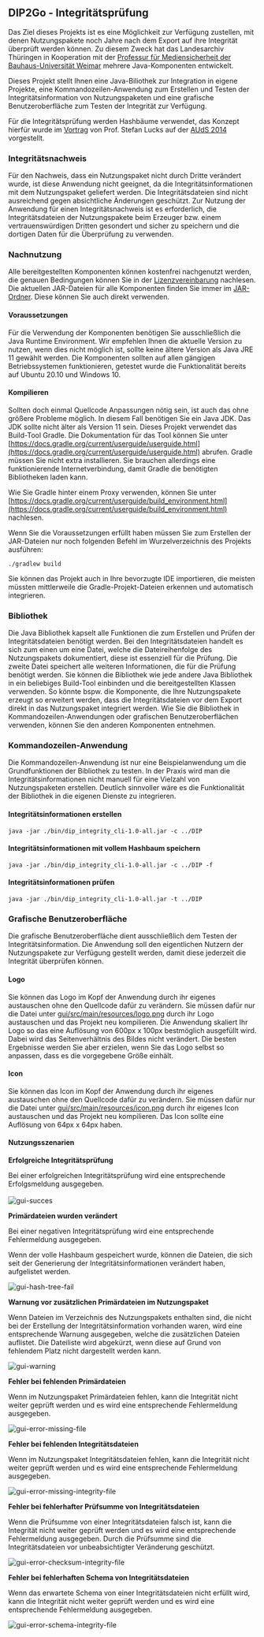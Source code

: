 ## DIP2Go - Integritätsprüfung

Das Ziel dieses Projekts ist es eine Möglichkeit zur Verfügung zustellen, mit denen Nutzungspakete noch Jahre nach dem Export auf ihre Integrität überprüft werden können. Zu diesem Zweck hat das Landesarchiv Thüringen in Kooperation mit der [Professur für Mediensicherheit der Bauhaus-Universität Weimar](https://www.uni-weimar.de/de/medien/professuren/medieninformatik/mediensicherheit/home/) mehrere Java-Komponenten entwickelt.

Dieses Projekt stellt Ihnen eine Java-Biliothek zur Integration in eigene Projekte, eine Kommandozeilen-Anwendung zum Erstellen und Testen der Integritätsinformation von Nutzungspaketen und eine grafische Benutzeroberfläche zum Testen der Integrität zur Verfügung.

Für die Integritätsprüfung werden Hashbäume verwendet, das Konzept hierfür wurde im [Vortrag](https://www.sg.ch/content/dam/sgch/kultur/staatsarchiv/auds-2014/exkurs/Praesentation%20Lucks.pdf) von Prof. Stefan Lucks auf der [AUdS 2014](https://www.sg.ch/kultur/staatsarchiv/Spezialthemen-/auds/2014.html) vorgestellt.

### Integritätsnachweis

Für den Nachweis, dass ein Nutzungspaket nicht durch Dritte verändert wurde, ist diese Anwendung nicht geeignet, da die Integritätsinformationen mit dem Nutzungspaket geliefert werden. Die Integritätsdateien sind nicht ausreichend gegen absichtliche Änderungen geschützt. Zur Nutzung der Anwendung für einen Integritätsnachweis ist es erforderlich, die Integritätsdateien der Nutzungspakete beim Erzeuger bzw. einem vertrauenswürdigen Dritten gesondert und sicher zu speichern und die dortigen Daten für die Überprüfung zu verwenden.

### Nachnutzung

Alle bereitgestellten Komponenten können kostenfrei nachgenutzt werden, die genauen Bedingungen können Sie in der [Lizenzvereinbarung](./LICENSE) nachlesen. Die aktuellen JAR-Dateien für alle Komponenten finden Sie immer im [JAR-Ordner](./jar). Diese können Sie auch direkt verwenden.

#### Voraussetzungen

Für die Verwendung der Komponenten benötigen Sie ausschließlich die Java Runtime Environment. Wir empfehlen Ihnen die aktuelle Version zu nutzen, wenn dies nicht möglich ist, sollte keine ältere Version als Java JRE 11 gewählt werden. Die Komponenten sollten auf allen gängigen Betriebssystemen funktionieren, getestet wurde die Funktionalität bereits auf Ubuntu 20.10 und Windows 10.

#### Kompilieren

Sollten doch einmal Quellcode Anpassungen nötig sein, ist auch das ohne größere Probleme möglich. In diesem Fall benötigen Sie ein Java JDK. Das JDK sollte nicht älter als Version 11 sein. Dieses Projekt verwendet das Build-Tool Gradle. Die Dokumentation für das Tool können Sie unter [https://docs.gradle.org/current/userguide/userguide.html](https://docs.gradle.org/current/userguide/userguide.html) abrufen. Gradle müssen Sie nicht extra installieren. Sie brauchen allerdings eine funktionierende Internetverbindung, damit Gradle die benötigten Bibliotheken laden kann.

 Wie Sie Gradle hinter einem Proxy verwenden, können Sie unter [https://docs.gradle.org/current/userguide/build_environment.html](https://docs.gradle.org/current/userguide/build_environment.html) nachlesen.

 Wenn Sie die Voraussetzungen erfüllt haben müssen Sie zum Erstellen der JAR-Dateien nur noch folgenden Befehl im Wurzelverzeichnis des Projekts ausführen:

 ```
./gradlew build
 ```

Sie können das Projekt auch in Ihre bevorzugte IDE importieren, die meisten müssten mittlerweile die Gradle-Projekt-Dateien erkennen und automatisch integrieren.

### Bibliothek

Die Java Bibliothek kapselt alle Funktionen die zum Erstellen und Prüfen der Integritätsdateien benötigt werden. Bei den Integritätsdateien handelt es sich zum einen um eine Datei, welche die Dateireihenfolge des Nutzungspakets dokumentiert, diese ist essenziell für die Prüfung. Die zweite Datei speichert alle weiteren Informationen, die für die Prüfung benötigt werden. Sie können die Bibliothek wie jede andere Java Bibliothek in ein beliebiges Build-Tool einbinden und die bereitgestellten Klassen verwenden. So könnte bspw. die Komponente, die Ihre Nutzungspakete erzeugt so erweitert werden, dass die Integritätsdateien vor dem Export direkt in das Nutzungspaket integriert werden. Wie Sie die Bibliothek in Kommandozeilen-Anwendungen oder grafischen Benutzeroberflächen verwenden, können Sie den anderen Komponenten entnehmen.

### Kommandozeilen-Anwendung

Die Kommandozeilen-Anwendung ist nur eine Beispielanwendung um die Grundfunktionen der Bibliothek zu testen. In der Praxis wird man die Integritätsinformationen nicht manuell für eine Vielzahl von Nutzungspaketen erstellen. Deutlich sinnvoller wäre es die Funktionalität der Bibliothek in die eigenen Dienste zu integrieren.

#### Integritätsinformationen erstellen

```
java -jar ./bin/dip_integrity_cli-1.0-all.jar -c ../DIP
```

#### Integritätsinformationen mit vollem Hashbaum speichern

```
java -jar ./bin/dip_integrity_cli-1.0-all.jar -c ../DIP -f
```

#### Integritätsinformationen prüfen

```
java -jar ./bin/dip_integrity_cli-1.0-all.jar -t ../DIP
```

### Grafische Benutzeroberfläche

Die grafische Benutzeroberfläche dient ausschließlich dem Testen der Integritätsinformation. Die Anwendung soll den eigentlichen Nutzern der Nutzungspakete zur Verfügung gestellt werden, damit diese jederzeit die Integrität überprüfen können.

#### Logo

Sie können das Logo im Kopf der Anwendung durch ihr eigenes austauschen ohne den Quellcode dafür zu verändern. Sie müssen dafür nur die Datei unter [gui/src/main/resources/logo.png](gui/src/main/resources/logo.png) durch ihr Logo austauschen und das Projekt neu kompilieren. Die Anwendung skaliert Ihr Logo so das eine Auflösung von 600px x 100px bestmöglich ausgefüllt wird. Dabei wird das Seitenverhältnis des Bildes nicht verändert. Die besten Ergebnisse werden Sie aber erzielen, wenn Sie das Logo selbst so anpassen, dass es die vorgegebene Größe einhält.

#### Icon

Sie können das Icon im Kopf der Anwendung durch ihr eigenes austauschen ohne den Quellcode dafür zu verändern. Sie müssen dafür nur die Datei unter [gui/src/main/resources/icon.png](gui/src/main/resources/icon.png) durch ihr eigenes Icon austauschen und das Projekt neu kompilieren. Das Icon sollte eine Auflösung von 64px x 64px haben.

<!------------------------------------------------------------------------------------------------->
<div class="page-break" />
<!------------------------------------------------------------------------------------------------->

#### Nutzungsszenarien

__Erfolgreiche Integritätsprüfung__

Bei einer erfolgreichen Integritätsprüfung wird eine entsprechende Erfolgsmeldung ausgegeben.
<br/><br/>
![gui-succes](img/screenshot/gui_success.png "erfolgreichen Integritätsprüfung")

<!------------------------------------------------------------------------------------------------->
<div class="page-break" />
<!------------------------------------------------------------------------------------------------->

__Primärdateien wurden verändert__

Bei einer negativen Integritätsprüfung wird eine entsprechende Fehlermeldung ausgegeben.

Wenn der volle Hashbaum gespeichert wurde, können die Dateien, die sich seit der Generierung der Integritätsinformationen verändert haben, aufgelistet werden.

![gui-hash-tree-fail](img/screenshot/gui_hash_tree_fail.png "fehlgeschlagene Integritätsprüfung")

<!------------------------------------------------------------------------------------------------->
<div class="page-break" />
<!------------------------------------------------------------------------------------------------->

__Warnung vor zusätzlichen Primärdateien im Nutzungspaket__

Wenn Dateien im Verzeichnis des Nutzungspakets enthalten sind, die nicht bei der Erstellung der Integritätsinformation vorhanden waren, wird eine entsprechende Warnung ausgegeben, welche die zusätzlichen Dateien auflistet. Die Dateiliste wird abgekürzt, wenn diese auf Grund von fehlendem Platz nicht dargestellt werden kann.

![gui-warning](img/screenshot/gui_warning_additional_files.png "Warnung vor zusätzlichen Dateien")

<!------------------------------------------------------------------------------------------------->
<div class="page-break" />
<!------------------------------------------------------------------------------------------------->

__Fehler bei fehlenden Primärdateien__

Wenn im Nutzungspaket Primärdateien fehlen, kann die Integrität nicht weiter geprüft werden und es wird eine entsprechende Fehlermeldung ausgegeben.

![gui-error-missing-file](img/screenshot/gui_missing_file.png "Fehler wegen fehlender Primärdatei")

<!------------------------------------------------------------------------------------------------->
<div class="page-break" />
<!------------------------------------------------------------------------------------------------->

__Fehler bei fehlenden Integritätsdateien__

Wenn im Nutzungspaket Integritätsdateien fehlen, kann die Integrität nicht weiter geprüft werden und es wird eine entsprechende Fehlermeldung ausgegeben.

![gui-error-missing-integrity-file](img/screenshot/gui_missing_integrity_file.png "Fehler wegen fehlender Integritätsdateien")

<!------------------------------------------------------------------------------------------------->
<div class="page-break" />
<!------------------------------------------------------------------------------------------------->

__Fehler bei fehlerhafter Prüfsumme von Integritätsdateien__

Wenn die Prüfsumme von einer Integritätsdateien falsch ist, kann die Integrität nicht weiter geprüft werden und es wird eine entsprechende Fehlermeldung ausgegeben. Durch die Prüfsumme sind die Integritätsdateien vor unbeabsichtigter Veränderung geschützt.

![gui-error-checksum-integrity-file](img/screenshot/gui_integrity_file_checksum_fail.png "Fehler wegen falscher Prüfsumme von Integritätsdateien")

<!------------------------------------------------------------------------------------------------->
<div class="page-break" />
<!------------------------------------------------------------------------------------------------->

__Fehler bei fehlerhaften Schema von Integritätsdateien__

Wenn das erwartete Schema von einer Integritätsdateien nicht erfüllt wird, kann die Integrität nicht weiter geprüft werden und es wird eine entsprechende Fehlermeldung ausgegeben.

![gui-error-schema-integrity-file](img/screenshot/gui_integrity_file_schema_fail.png "Fehler wegen falschem Schema von Integritätsdateien")

